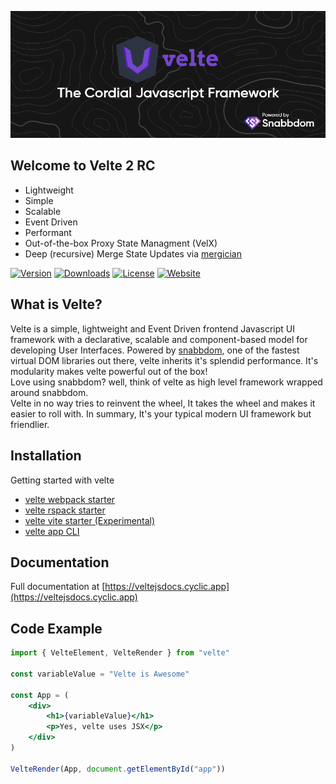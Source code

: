 [![Velte banner](https://github.com/RoDDy18/velte/blob/main/logo/velte-banner.png?raw=true)](https://veltejs.cyclic.app)

## Welcome to Velte 2 RC

* Lightweight
* Simple
* Scalable
* Event Driven
* Performant
* Out-of-the-box Proxy State Managment (VelX)
* Deep (recursive) Merge State Updates via [mergician](https://www.npmjs.com/package/mergician)

<p>
<a href="https://www.npmjs.com/package/velte"><img src="https://img.shields.io/badge/npm-v2.0.0%20rc.1-purple?logo=npm&logoColor=fff&style=flat&colorA=18181B&colorB=7446CE" alt="Version"></a>
<a href="https://www.npmjs.com/package/velte"><img src="https://img.shields.io/npm/dm/velte?style=flat&colorA=18181B&colorB=7446CE" alt="Downloads"></a>
<a href="https://github.com/RoDDy18/velte/blob/main/LICENSE"><img src="https://img.shields.io/badge/License-MIT-limegreen.svg?style=flat&colorA=18181B&colorB=7446CE" alt="License"></a>
<a href="https://veltejs.cyclic.app"><img src="https://img.shields.io/badge/Open%20Documentation-18181B" alt="Website"></a>
</p>

## What is Velte?
Velte is a simple, lightweight and Event Driven frontend Javascript UI framework with a declarative, scalable and component-based model for developing User Interfaces. Powered by [snabbdom](https://www.npmjs.com/package/snabbdom), one of the fastest virtual DOM libraries out there, velte inherits it's splendid performance. It's modularity makes velte powerful out of the box!<br/>
Love using snabbdom? well, think of velte as high level framework wrapped around snabbdom.<br/>
Velte in no way tries to reinvent the wheel, It takes the wheel and makes it easier to roll with. In summary, It's your typical modern UI framework but friendlier.

## Installation
Getting started with velte
* [velte webpack starter](https://github.com/RoDDy18/velte-webpack-starter)
* [velte rspack starter](https://github.com/RoDDy18/velte-rspack-starter)
* [velte vite starter (Experimental)](https://github.com/RoDDy18/velte-vite-starter)
* [velte app CLI](https://www.npmjs.com/package/create-velte-app)

## Documentation

Full documentation at [https://veltejsdocs.cyclic.app](https://veltejsdocs.cyclic.app)


## Code Example

```jsx
import { VelteElement, VelteRender } from "velte"

const variableValue = "Velte is Awesome"

const App = (
    <div>
        <h1>{variableValue}</h1>
        <p>Yes, velte uses JSX</p>
    </div>
)

VelteRender(App, document.getElementById("app"))
```
